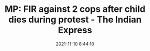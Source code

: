 ---
"title": "MP: FIR against 2 cops after child dies during protest - The Indian Express"
"date": "2021-11-10 6:44:10"
"feed_name": "GOOGLENEWSCONSTRUCTION"
"feed_website": "https://news.google.com/search?q=construction%2Bincident&hl=en-US&gl=US&ceid=US:en"
"feed_rss": "https://news.google.com/rss/search?q=construction%2Bincident&hl=en-US&gl=US&ceid=US:en"
"link": "https://indianexpress.com/article/cities/bhopal/mp-fir-against-2-cops-after-child-dies-during-protest-7616205/"
"source": "{'href': 'https://indianexpress.com', 'title': 'The Indian Express'}"
"file": "_posts/2021-1-1-08ef2ff100983ac3b074b5109da6c3bba22fd1fe.md"
"accident": "1"
"drilling": "1"
"dead": "0"
"injured": "0"
"arrested": "0"
"place": "unknown place"
"where": "unknown site"
"causes": "unknown"
"place_uri": "unknown place"
---
